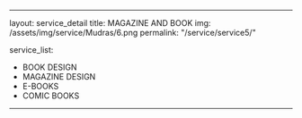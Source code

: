 ---

layout: service_detail
title: MAGAZINE AND BOOK
img: /assets/img/service/Mudras/6.png
permalink: "/service/service5/"

service_list:  
- BOOK DESIGN
- MAGAZINE DESIGN
- E-BOOKS
- COMIC BOOKS


---